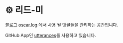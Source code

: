 # ⚙️ 리드-미

블로그
[oscar.log](https://oscar-log.netlify.app/)
에서 사용 될 댓글들을 관리하는 공간입니다.

GitHub App인 [utterances](https://github.com/apps/utterances)를 사용하고 있습니다.
